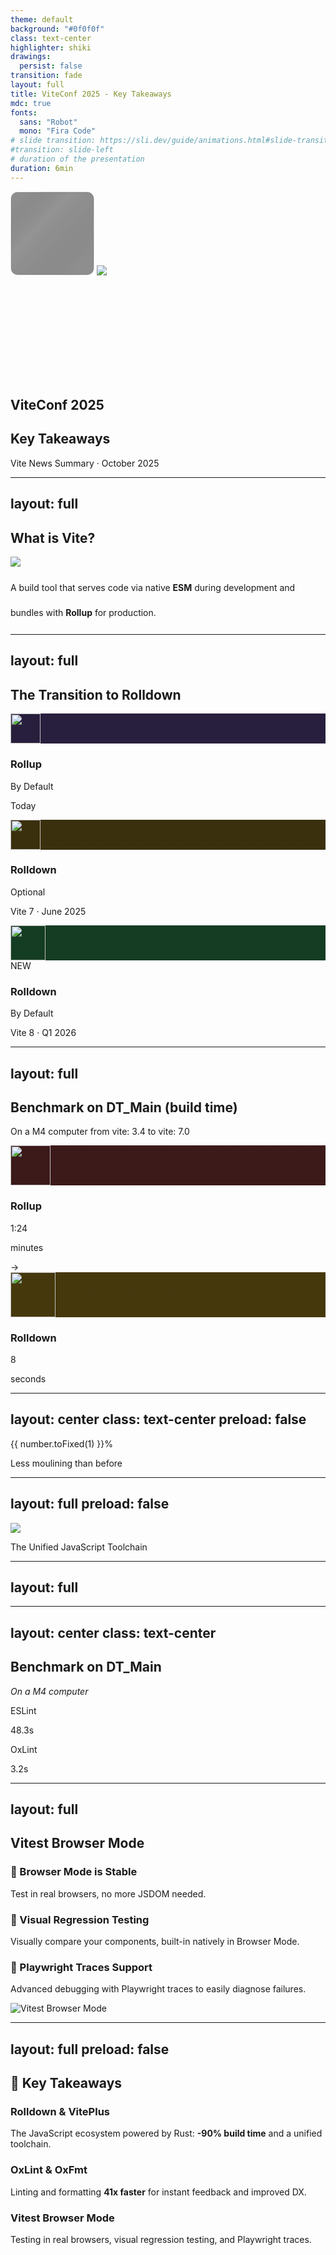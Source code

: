 ```yaml
---
theme: default
background: "#0f0f0f"
class: text-center
highlighter: shiki
drawings:
  persist: false
transition: fade
layout: full
title: ViteConf 2025 - Key Takeaways
mdc: true
fonts:
  sans: "Robot"
  mono: "Fira Code"
# slide transition: https://sli.dev/guide/animations.html#slide-transitions
#transition: slide-left
# duration of the presentation
duration: 6min
---
```


<div class="relative flex items-center justify-center" style="height: 300px;">
  <div class="absolute top--20 right-0 w-128 h-128 opacity-70" style="background: radial-gradient(circle at center, #00d4ff, #0ea5e9 30%, transparent 65%); filter: blur(80px);"></div>
  <div class="absolute bottom--20 left-0 w-128 h-128 opacity-70" style="background: radial-gradient(circle at center, #bd34fe, #7a23a1 30%, transparent 65%); filter: blur(80px);"></div>
  <div class="relative">
    <svg width="134" height="134" viewBox="0 0 134 134" fill="none" xmlns="http://www.w3.org/2000/svg" data-v-d1354460=""><g data-v-d1354460=""><rect class="vite-chip__background" x="1" y="1" width="132" height="132" rx="10" fill="black" fill-opacity="0.3" data-v-d1354460=""></rect><rect class="vite-chip__highlight" x="1" y="1" width="132" height="132" rx="10" fill="url(#linear-vite-chip-highlight)" fill-opacity="0.1" data-v-d1354460=""></rect><rect x="1" y="1" width="132" height="132" rx="10" stroke="#111111" stroke-opacity="0.2" stroke-width="1" data-v-d1354460=""></rect></g><g opacity="0.6" data-v-d1354460=""><rect x="1" y="1" width="132" height="132" rx="10" fill="#1E1E1E" fill-opacity="0.4" data-v-d1354460=""></rect><rect x="1" y="1" width="132" height="132" rx="10" stroke="url(#radial-edge)" stroke-width="1.15417" data-v-d1354460=""></rect><rect x="1" y="1" width="132" height="132" rx="10" stroke="url(#radial-edge-2)" stroke-opacity="0.1" stroke-width="1.15417" data-v-d1354460=""></rect></g><defs data-v-d1354460=""><linearGradient id="linear-vite-chip-highlight" x1="6.92498" y1="15.5812" x2="113.685" y2="116.571" gradientUnits="userSpaceOnUse" data-v-d1354460=""><stop offset="0" stop-opacity="0" data-v-d1354460=""></stop><stop offset="0.37" stop-color="white" data-v-d1354460=""></stop><stop offset="1" stop-opacity="0" data-v-d1354460=""></stop></linearGradient><radialGradient id="radial-edge" cx="0" cy="0" r="1" gradientUnits="userSpaceOnUse" gradientTransform="translate(95.2187 56.5541) rotate(110.653) scale(80.173)" data-v-d1354460=""><stop offset="0" stop-color="white" data-v-d1354460=""></stop><stop offset="1" stop-opacity="0" data-v-d1354460=""></stop></radialGradient><radialGradient id="radial-edge-2" cx="0" cy="0" r="1" gradientUnits="userSpaceOnUse" gradientTransform="translate(8.65624 122.919) rotate(-21.5713) scale(80.0504)" data-v-d1354460=""><stop offset="0" stop-color="white" data-v-d1354460=""></stop><stop offset="1" stop-opacity="0" data-v-d1354460=""></stop></radialGradient></defs></svg>
    <img class="absolute top-6 left-7 w-20" src="./public/assets/vite-logo.svg" />
  </div>
</div>
<h2 class="mt--8">ViteConf 2025</h2>

## Key Takeaways

<div class="opacity-70 text-sm mt-8">
Vite News Summary · October 2025
</div>

<!--
**SPEAKER NOTES - Slide 1 (25s)**

Hi everyone! Three weeks ago, I had the chance to attend ViteConf.

For those who don't know Vite, I'll quickly explain what it is. Then we'll look at the major announcements that will change how we develop in the coming months.
-->

---
layout: full
---

<div
  class="transition transition-500 mt-20 text-center scale-200"
  :class="$clicks > 0 && 'translate-x--90 scale-80 op80'"
>
    <h2>What is Vite?</h2>
</div>

<div class="mt-8 h-full">
  <img class="absolute right-0 top-0" src="./public/assets/fg.webp" />
  <div class="max-w-2xl">
    <div class="border-l-5 border-violet-400 pl-6">
      <p class="text-3xl font-light opacity-90" style="line-height: 40px;">
        A build tool that serves code via native <strong>ESM</strong> during development and bundles with <strong>Rollup</strong> for production.
      </p>
    </div>
  </div>
</div>

<!--
**SPEAKER NOTES - Slide 2 (25s)**

  So, what's Vite?

  Simply put: it's a build tool.

  During development, it serves your code directly using native ES modules. No bundling upfront. That's why the dev server starts instantly.

  For production, it bundles everything with Rollup for optimized delivery.

  Fast dev, optimized builds. That's Vite.

  -->

---
layout: full
---

<div class="flex items-center justify-center h-full">
  <div class="w-full max-w-6xl px-16">

  <h2 class="text-center mb-20">The Transition to Rolldown</h2>

<div class="relative">
  <div class="absolute top-12 left-0 right-0 h-0.5 bg-gradient-to-r from-violet-500 via-yellow-500 to-green-500 opacity-30"></div>

  <div class="grid grid-cols-3 gap-8">

<div class="relative flex flex-col items-center">
  <div class="w-24 h-24 rounded-full border-2 border-violet-500 mb-6 relative z-10">
    <div class="w-full h-full rounded-full flex items-center justify-center" style="background: linear-gradient(rgba(139, 92, 246, 0.2), rgba(139, 92, 246, 0.2)), #0f0f0f;">
      <img src="./public/assets/rollup-logo.svg" width="48" />
    </div>
  </div>
  <h3 class="text-xl font-bold text-violet-400">Rollup</h3>
  <p class="text-sm opacity-80 text-center font-semibold !mt-1">By Default</p>
  <p class="text-sm opacity-60 text-center">Today</p>
</div>

<div class="relative flex flex-col items-center">
  <div class="mt--2 w-28 h-28 rounded-full border-2 border-yellow-500 mb-6 relative z-10">
    <div class="w-full h-full rounded-full flex items-center justify-center" style="background: linear-gradient(rgba(234, 179, 8, 0.2), rgba(234, 179, 8, 0.2)), #0f0f0f;">
      <img src="./public/assets/lightning-down.svg" width="48" />
    </div>
  </div>
  <h3 class="text-xl font-bold text-yellow-400 text-center">Rolldown</h3>
  <p class="text-sm opacity-80 text-center font-semibold !mt-1">Optional</p>
  <p class="text-sm opacity-60 text-center !mt-3">Vite 7 · June 2025</p>
</div>

<div class="relative flex flex-col items-center">
  <div class="mt--5 w-32 h-32 rounded-full border-3 border-green-400 mb-6 relative z-10 shadow-lg shadow-green-500/50">
    <div class="w-full h-full rounded-full flex items-center justify-center" style="background: linear-gradient(rgba(34, 197, 94, 0.25), rgba(34, 197, 94, 0.25)), #0f0f0f;">
      <img src="./public/assets/lightning-down.svg" width="56" />
    </div>
  </div>
  <div class="absolute top--8 right-6 px-2 py-1 bg-green-500 rounded-full text-xs font-bold animate-pulse">
    NEW
  </div>
  <h3 class="text-2xl font-bold text-green-400">Rolldown</h3>
  <p class="text-sm opacity-90 text-center font-bold text-green-300 !mt-1">By Default</p>
  <p class="text-sm opacity-70 text-center font-semibold !mt-2">Vite 8 · Q1 2026</p>
</div>

  </div>
</div>

  </div>
</div>

<!--
**SPEAKER NOTES - Slide 3 (35s)**

 First major announcement is Rolldown.

  It's Vite's new bundler, replacing Rollup. Complete rewrite in Rust for max performance.

  Moving on to the migration timeline. Today, Vite still uses Rollup, with Rolldown being an experimental option in Vite 7, and becoming the default in Vite 8 in Q1 next year.

  The performance gain is significant. Let me show you.
-->

---
layout: full
---

<div class="flex items-center justify-center h-full">
  <div class="w-full max-w-6xl px-16">
    <h2 class="text-center">Benchmark on DT_Main (build time)</h2>
    <p class="opacity-50 text-center">On a M4 computer from vite: 3.4 to vite: 7.0</p>
    <div class="flex justify-center items-center gap-16">
      <div class="flex flex-col items-center">
        <div class="w-32 h-32 rounded-full border-2 border-red-500 mb-6 relative z-10">
          <div class="w-full h-full rounded-full flex items-center justify-center" style="background: linear-gradient(rgba(239, 68, 68, 0.2), rgba(239, 68, 68, 0.2)), #0f0f0f;">
            <img src="./public/assets/rollup-logo.svg" width="64" />
          </div>
        </div>
        <h3 class="text-xl font-bold text-red-400 mb-3">Rollup</h3>
        <div class="text-5xl font-bold opacity-80">
          1:24
        </div>
        <p class="text-sm opacity-50 mt-2">minutes</p>
      </div>
      <div v-click="1" class="text-6xl opacity-40">
        →
      </div>
      <div v-click="1" class="flex flex-col items-center">
        <div class="w-32 h-32 rounded-full border-3 border-yellow-400 mb-6 relative z-10 shadow-lg shadow-yellow-500/40">
          <div class="w-full h-full rounded-full flex items-center justify-center" style="background: linear-gradient(rgba(234, 179, 8, 0.25), rgba(234, 179, 8, 0.25)), #0f0f0f;">
            <img src="./public/assets/lightning-down.svg" width="72" />
          </div>
        </div>
        <h3 class="text-2xl font-bold text-yellow-400 mb-3">Rolldown</h3>
        <div class="text-5xl font-bold bg-gradient-to-r from-orange-400 to-yellow-400 bg-clip-text text-transparent animate-pulse">
          8
        </div>
        <p class="text-sm opacity-60 mt-2 font-semibold">seconds</p>
      </div>
    </div>
  </div>
</div>

<!--
**SPEAKER NOTES - Slide 4 (20s)**

I made a benchmark on our codebase.

  Rollup took 1 minute 24 seconds to build DT_Main and
  Rolldown only 8 seconds.
-->

---
layout: center
class: text-center
preload: false
---

<div class="flex items-center justify-center h-full">
  <div>
    <AnimateNumber v-slot="{ number, target }" :value="90.5" :duration="1000">
      <div
        class="text-9xl font-mono font-bold bg-gradient-to-r from-orange-400 to-yellow-400 bg-clip-text text-transparent"
        :style="{ transform: `scale(${1 + (number / target / 5)})` }"
      >
        {{ number.toFixed(1) }}%
      </div>
    </AnimateNumber>
    <p class="text-3xl opacity-100 !mt-18">Less moulining than before</p>
  </div>
</div>

<!--
**SPEAKER NOTES - Slide 5 (20s)**

That's 90% faster. A minute down to 8 seconds.

  What does that mean? CI runs faster. Less waiting. And you probably save a polar bear with each build!

  Not sure about the last one, but it's pretty cool anyway.

  Now, let's talk about the next big thing!
-->
---
layout: full
preload: false
---
<PulseGradient />
<div class="flex items-center justify-center h-full">
  <div class="text-center">
    <div class="mb-8">
      <img src="./public/assets/vite+.svg" class="h-48 mx-auto" />
    </div>
    <p class="text-xl opacity-70 font-bold !mt-10">
      The Unified JavaScript Toolchain
    </p>
  </div>
</div>

<!--
**SPEAKER NOTES - Slide 5bis (25s)**

Today, we use many different tools like Vite, ESLint, Prettier, Vitest, each with its own configuration. 

VitePlus simplifies things by combining all these tools into a single unified toolchain.
-->

---
layout: full
---

<IframeSlide url="https://viteplus.dev/#feature-dev-build" />

<!--
**SPEAKER NOTES - Slide 6 (45s)**

So, what does VitePlus unify? 

It unifies building with Rolldown, testing with Vitest, linting with oxlint, and formatting with oxfmt. 

This one is still in development, but it should be available soon. 

And the big one, the monorepo, with task running with intelligent caching. It's a direct competitor to Turbo repo and NX, with no configuration needed and it just works. 

It's free for open source and individuals. Companies will have to pay, and Evan has not shared the pricing details yet, but he will soon.
-->

---
layout: center
class: text-center
---

<h2 class="mt--12">Benchmark on DT_Main</h2>
<i class="opacity-50 text-center">On a M4 computer</i>

<div class="mt-12 grid grid-cols-2 gap-16 max-w-4xl mx-auto">

<div>
<p class="text-sm opacity-60 uppercase tracking-wider mb-4">ESLint</p>
<div class="text-7xl font-bold opacity-40">
48.3s
</div>
</div>

<div>
<p class="text-sm opacity-60 uppercase tracking-wider mb-4">OxLint</p>
<div class="text-7xl font-bold bg-gradient-to-r from-green-400 to-yellow-400 bg-clip-text text-transparent">
3.2s
</div>
</div>

</div>

<!--
**SPEAKER NOTES - Slide 6bis (30s)**

Now let's dive into OxLint. I tested it on our code and found that ESLint took 48 seconds, while OxLint took only 3 seconds. That's quite impressive. 

But actually, it's kind of cheating! OxLint can't parse everything in Vue files at the moment, and it uses fewer rules.

But these things will be resolved, and OxLint will probably become the default linter soon.
-->

---
layout: full
---

<div class="flex items-center justify-center h-full px-16">
  <div class="grid grid-cols-3 gap-16 items-center w-full max-w-6xl">
    <div class="space-y-8 col-span-2">
      <h2 class="!text-4xl font-bold mb-8 text-gray-200">Vitest Browser Mode</h2>
      <div class="space-y-4">
        <div class="flex items-start gap-4">
          <div>
            <h3 class="text-xl font-bold text-green-400 mb-2">🔘 Browser Mode is Stable</h3>
            <p class="text-base opacity-80 ml-7">Test in real browsers, no more JSDOM needed.</p>
          </div>
        </div>
      </div>
      <div class="space-y-4">
        <div class="flex items-start gap-4">
          <div>
            <h3 class="text-xl font-bold text-blue-400 mb-2">🔘 Visual Regression Testing</h3>
            <p class="text-base opacity-80 ml-7">Visually compare your components, built-in natively in Browser Mode.</p>
          </div>
        </div>
      </div>
      <div class="space-y-4">
        <div class="flex items-start gap-4">
          <div>
            <h3 class="text-xl font-bold text-purple-400 mb-2">🔘 Playwright Traces Support</h3>
            <p class="text-base opacity-80 ml-7">Advanced debugging with Playwright traces to easily diagnose failures.</p>
          </div>
        </div>
      </div>
    </div>
    <div class="flex items-center justify-center scale-150 mt--50">
      <img src="/assets/vitest-browser.png" class="w-full rounded-lg shadow-2xl" alt="Vitest Browser Mode" />
    </div>

  </div>
</div>

<!--
**SPEAKER NOTES - Slide 8 (35s)**

  And the last major announcement: is about Vitest Browser Mode

  Full disclosure: I haven't tested this yet. But here are the key features.

  First: Browser Mode is stable with Vitest 4 released in October. You can now test in real browsers.

  Second: Visual Regression Testing built-in. You can visually compare components, to detect unwanted changes. By the way, shoutout to our QA team — they've already built something similar with Python if I'm remember well, for our design system, and it's working great.

  Third: Playwright Traces support. When a test fails, you get complete traces to understand what happened.

  Pretty cool stuff for front-end testing.
-->

---
layout: full 
preload: false
---

<h2 class="text-blue-300 font-sans"> 🔘 Key Takeaways</h2>

<div class="space-y-6 mt-12 max-w-6xl mx-auto text-left">
  <div class="px-6 py-3 bg-gray-800 bg-opacity-10 rounded-xl border-l-4 border-emerald-400 flex flex-col justify-center">
    <h3 class="text-2xl font-bold text-emerald-300">Rolldown & VitePlus</h3>
    <p class="text-lg opacity-90">The JavaScript ecosystem powered by Rust: <strong class="text-blue-300">-90% build time</strong> and a unified toolchain.</p>
  </div>
  <div class="px-6 py-3 bg-gray-800 bg-opacity-10 rounded-xl border-l-4 border-emerald-400 flex flex-col justify-center">
    <h3 class="text-2xl font-bold text-emerald-300">OxLint & OxFmt</h3>
    <p class="text-lg opacity-90">Linting and formatting <strong class="text-blue-300">41x faster</strong> for instant feedback and improved DX.</p>
  </div>
  <div class="px-6 py-3 bg-gray-800 bg-opacity-10 rounded-xl border-l-4 border-emerald-400 flex flex-col justify-center">
    <h3 class="text-2xl font-bold text-emerald-300">Vitest Browser Mode</h3>
    <p class="text-lg opacity-90">Testing in real browsers, visual regression testing, and Playwright traces.</p>
  </div>

  <Confetti />
</div>

<!--
**SPEAKER NOTES - Slide 8bis (25s)**

 To recap,
 
- Rolldown, the new Rust bundler, makes builds 90% faster, which we've already seen the benefits of on our codebase. 

- VitePlus is a single tool for everything, up to 100 times faster. Coming soon. 
  
So yeah, JavaScript tooling is getting a massive performance boost thanks to Rust. 

and

Thanks for listening!
-->

